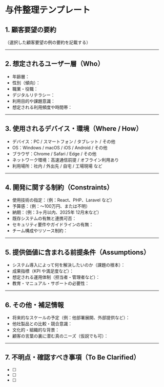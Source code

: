 # 与件整理テンプレート

## 1. 顧客要望の要約
（選択した顧客要望の例の要約を記載する）

---

## 2. 想定されるユーザー層（Who）
- 年齢層：
- 性別（傾向）：
- 職業・役職：
- デジタルリテラシー：
- 利用目的や課題意識：
- 想定される利用頻度や時間帯：

---

## 3. 使用されるデバイス・環境（Where / How）
- デバイス：PC / スマートフォン / タブレット / その他
- OS：Windows / macOS / iOS / Android / その他
- ブラウザ：Chrome / Safari / Edge / その他
- ネットワーク環境：高速通信前提 / オフライン利用あり
- 利用場所：社内 / 外出先 / 自宅 / 工場現場 など

---

## 4. 開発に関する制約（Constraints）
- 使用技術の指定：（例：React、PHP、Laravel など）
- 予算感：（例：〜100万円、または不明）
- 納期：（例：3ヶ月以内、2025年 12月末など）
- 既存システムの有無と連携可否：
- セキュリティ要件やガイドラインの有無：
- チーム構成やリソース制約：

---

## 5. 提供価値に含まれる前提条件（Assumptions）
- システム導入によって何を解決したいのか（課題の根本）：
- 成果指標（KPI や満足度など）：
- 想定される運用体制（担当者・管理者など）：
- 教育・マニュアル・サポートの必要性：

---

## 6. その他・補足情報
- 将来的なスケールの予定（例：他部署展開、外部提供など）：
- 他社製品との比較・競合意識：
- 文化的・組織的な背景：
- 顧客の言葉の裏に潜む真のニーズ（仮説でも可）：

---

## 7. 不明点・確認すべき事項（To Be Clarified）
- [ ] 
- [ ] 
- [ ] 
